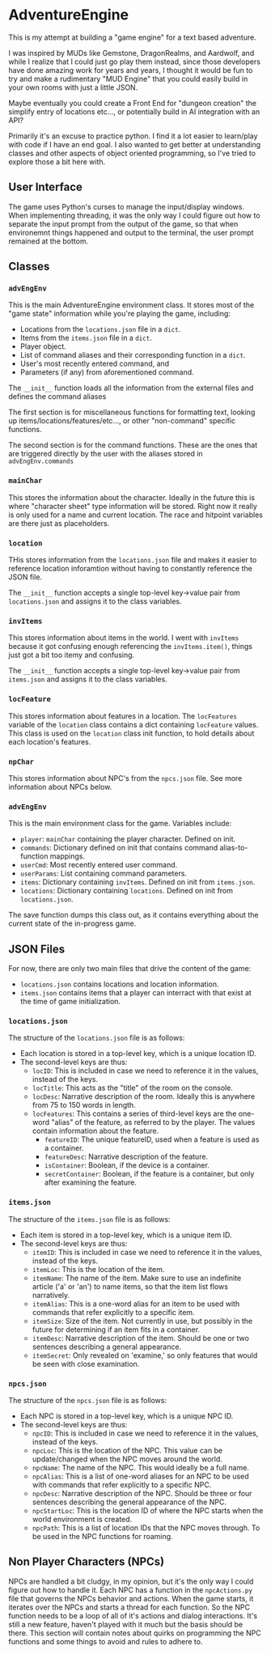# AdventureEngine

This is my attempt at building a "game engine" for a text based adventure.

I was inspired by MUDs like Gemstone, DragonRealms, and Aardwolf, and while I realize that I could just go play them instead, since those developers have done amazing work for years and years, I thought it would be fun to try and make a rudimentary "MUD Engine" that you could easily build in your own rooms with just a little JSON.

Maybe eventually you could create a Front End for "dungeon creation" the simplify entry of locations etc..., or potentially build in AI integration with an API?

Primarily it's an excuse to practice python.  I find it a lot easier to learn/play with code if I have an end goal.  I also wanted to get better at understanding classes and other aspects of object oriented programming, so I've tried to explore those a bit here with.

## User Interface

The game uses Python's curses to manage the input/display windows.  When implementing threading, it was the only way I could figure out how to separate the input prompt from the output of the game, so that when environemnt things happened and output to the terminal, the user prompt remained at the bottom.

## Classes

### `advEngEnv`
This is the main AdventureEngine environment class.  It stores most of the "game state" information while you're playing the game, including:
- Locations from the `locations.json` file in a `dict`.
- Items from the `items.json` file in a `dict`.
- Player object.
- List of command aliases and their corresponding function in a `dict`.
- User's most recently entered command, and
- Parameters (if any) from aforementioned command.

The `__init__` function loads all the information from the external files and defines the command aliases

The first section is for miscellaneous functions for formatting text, looking up items/locations/features/etc..., or other "non-command" specific functions.

The second section is for the command functions.  These are the ones that are triggered directly by the user with the aliases stored in `advEngEnv.commands` 

### `mainChar`
This stores the information about the character.  Ideally in the future this is where "character sheet" type information will be stored.  Right now it really is only used for a name and current location.  The race and hitpoint variables are there just as placeholders.

### `location`
THis stores information from the `locations.json` file and makes it easier to reference location inforamtion without having to constantly reference the JSON file.

The `__init__` function accepts a single top-level key->value pair from `locations.json` and assigns it to the class variables.

### `invItems` 
This stores information about items in the world.  I went with `invItems` because it got confusing enough referencing the `invItems.item()`, things just got a bit too itemy and confusing.

The `__init__` function accepts a single top-level key->value pair from `items.json` and assigns it to the class variables.

### `locFeature`
This stores information about features in a location.  The `locFeatures` variable of the `location` class contains a dict containing `locFeature` values.  This class is used on the `location` class init function, to hold details about each location's features.

### `npChar`
This stores information about NPC's from the `npcs.json` file.  See more information about NPCs below.

### `advEngEnv`
This is the main environment class for the game.  Variables include:
- `player`: `mainChar` containing the player character.  Defined on init.
- `commands`: Dictionary defined on init that contains command alias-to-function mappings.
- `userCmd`: Most recently entered user command.
- `userParams`: List containing command parameters.
- `items`: Dictionary containing `invItems`.  Defined on init from `items.json`.
- `locations`: Dictionary containing `locations`.  Defined on init from `locations.json`.

The save function dumps this class out, as it contains everything about the current state of the in-progress game.

## JSON Files
For now, there are only two main files that drive the content of the game:

- `locations.json` contains locations and location information.
- `items.json` contains items that a player can interract with that exist at the time of game initialization.
  
### `locations.json`
The structure of the `locations.json` file is as follows:
- Each location is stored in a top-level key, which is a unique location ID.
- The second-level keys are thus:
  - `locID`: This is included in case we need to reference it in the values, instead of the keys.
  - `locTitle`: This acts as the "title" of the room on the console.
  - `locDesc`: Narrative description of the room.  Ideally this is anywhere from 75 to 150 words in length.
  - `locFeatures`: This contains a series of third-level keys are the one-word "alias" of the feature, as referred to by the player.  The values contain information about the feature.
    - `featureID`: The unique featureID, used when a feature is used as a container.
    - `featureDesc`: Narrative description of the feature.
    - `isContainer`: Boolean, if the device is a container.
    - `secretContainer`: Boolean, if the feature is a container, but only after examining the feature.

### `items.json`
The structure of the `items.json` file is as follows:
- Each item is stored in a top-level key, which is a unique item ID.
- The second-level keys are thus:
  - `itemID`: This is included in case we need to reference it in the values, instead of the keys.
  - `itemLoc`: This is the location of the item.
  - `itemName`: The name of the item.  Make sure to use an indefinite article ('a' or 'an') to name items, so that the item list flows narratively.
  - `itemAlias`: This is a one-word alias for an item to be used with commands that refer explicitly to a specific item.
  - `itemSize`: Size of the item.  Not currently in use, but possibly in the future for determining if an item fits in a container.
  - `itemDesc`: Narrative description of the item.  Should be one or two sentences describing a general appearance.
  - `itemSecret`: Only revealed on 'examine,' so only features that would be seen with close examination.

### `npcs.json`
The structure of the `npcs.json` file is as follows:
- Each NPC is stored in a top-level key, which is a unique NPC ID.
- The second-level keys are thus:
  - `npcID`: This is included in case we need to reference it in the values, instead of the keys.
  - `npcLoc`: This is the location of the NPC.  This value can be update/changed when the NPC moves around the world.
  - `npcName`: The name of the NPC.  This would ideally be a full name.
  - `npcAlias`: This is a list of one-word aliases for an NPC to be used with commands that refer explicitly to a specific NPC.
  - `npcDesc`: Narrative description of the NPC.  Should be three or four sentences describing the general appearance of the NPC.
  - `npcStartLoc`: This is the location ID of where the NPC starts when the world environment is created.
  - `npcPath`: This is a list of location IDs that the NPC moves through.  To be used in the NPC functions for roaming.

## Non Player Characters (NPCs)
NPCs are handled a bit cludgy, in my opinion, but it's the only way I could figure out how to handle it.  Each NPC has a function in the `npcActions.py` file that governs the NPCs behavior and actions.  When the game starts, it iterates over the NPCs and starts a thread for each function.  So the NPC function needs to be a loop of all of it's actions and dialog interactions.  It's still a new feature, haven't played with it much but the basis should be there.  This section will contain notes about quirks on programming the NPC functions and some things to avoid and rules to adhere to.


